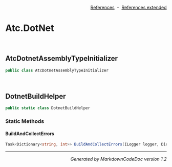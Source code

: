 <div style='text-align: right'>

[References](Index.md)&nbsp;&nbsp;-&nbsp;&nbsp;[References extended](IndexExtended.md)
</div>

# Atc.DotNet

<br />


## AtcDotnetAssemblyTypeInitializer

```csharp
public class AtcDotnetAssemblyTypeInitializer
```


<br />


## DotnetBuildHelper

```csharp
public static class DotnetBuildHelper
```

### Static Methods


#### BuildAndCollectErrors

```csharp
Task<Dictionary<string, int>> BuildAndCollectErrors(ILogger logger, DirectoryInfo rootPath, int runNumber, FileInfo buildFile = null, bool useNugetRestore = True, bool useConfigurationReleaseMode = True, CancellationToken cancellationToken = null)
```
<hr /><div style='text-align: right'><i>Generated by MarkdownCodeDoc version 1.2</i></div>
